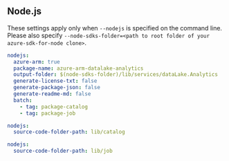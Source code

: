 ## Node.js

These settings apply only when `--nodejs` is specified on the command line.
Please also specify `--node-sdks-folder=<path to root folder of your azure-sdk-for-node clone>`.

``` yaml $(nodejs)
nodejs:
  azure-arm: true
  package-name: azure-arm-datalake-analytics
  output-folder: $(node-sdks-folder)/lib/services/dataLake.Analytics
  generate-license-txt: false
  generate-package-json: false
  generate-readme-md: false
  batch:
    - tag: package-catalog
    - tag: package-job
```

``` yaml $(nodejs) && $(tag) == 'package-catalog'
nodejs:
  source-code-folder-path: lib/catalog
```

``` yaml $(nodejs) && $(tag) == 'package-job'
nodejs:
  source-code-folder-path: lib/job
```